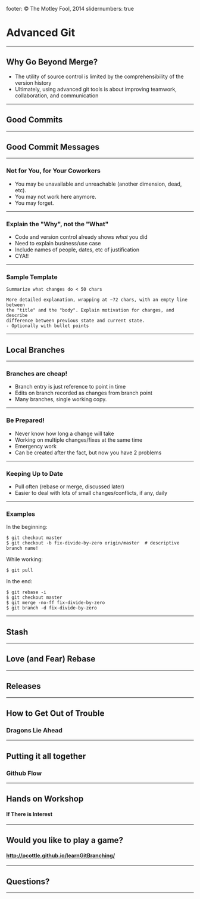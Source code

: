 footer: © The Motley Fool, 2014
slidernumbers: true

# Advanced Git

---
## Why Go Beyond Merge?

- The utility of source control is limited by the comprehensibility of the version history
- Ultimately, using advanced git tools is about improving teamwork, collaboration, and communication

---

## Good Commits

---

## Good Commit Messages

---

### Not for You, for Your Coworkers

- You may be unavailable and unreachable (another dimension, dead, etc).
- You may not work here anymore.
- You may forget.

---

### Explain the "Why", not the "What"

- Code and version control already shows *what* you did
- Need to explain business/use case
- Include names of people, dates, etc of justification
- CYA!!

---

### Sample Template

```
Summarize what changes do < 50 chars

More detailed explanation, wrapping at ~72 chars, with an empty line between
the "title" and the "body". Explain motivation for changes, and describe
difference between previous state and current state.
- Optionally with bullet points

```

---

## Local Branches

---

### Branches are cheap!

- Branch entry is just reference to point in time
- Edits on branch recorded as changes from branch point
- Many branches, single working copy.

---

### Be Prepared!

- Never know how long a change will take
- Working on multiple changes/fixes at the same time
- Emergency work
- Can be created after the fact, but now you have 2 problems

---

### Keeping Up to Date

- Pull often (rebase or merge, discussed later)
- Easier to deal with lots of small changes/conflicts, if any, daily

---

### Examples

In the beginning:
```shell
$ git checkout master
$ git checkout -b fix-divide-by-zero origin/master  # descriptive branch name!
```

While working:
```shell
$ git pull
```

In the end:
```shell
$ git rebase -i
$ git checkout master
$ git merge -no-ff fix-divide-by-zero
$ git branch -d fix-divide-by-zero
```

---


## Stash

---

## Love (and Fear) Rebase

---

## Releases

---

## How to Get Out of Trouble

### Dragons Lie Ahead

---

## Putting it all together

### Github Flow

---

## Hands on Workshop

#### If There is Interest

---

## Would you like to play a game?

#### http://pcottle.github.io/learnGitBranching/

---

## Questions?

---
